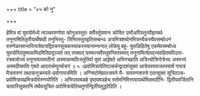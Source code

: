 +++
title = "०५ को नु"

+++

हेमित्र वां युवयोर्मध्ये त्वञ्चवरुणोवा कोनुअस्तुतः सर्वैर्स्तूयमानः कोस्ति उभौअपिस्तुत्यौइत्यर्थः तनूनामितितृतीयार्थेषष्ठी तनुभिस्तु- तिभिरस्तुतइतिसम्बन्धः अत्रमित्रशब्देनमित्रस्यैकस्यैवसम्बोधनं वरुणेळास्वन्तरित्यत्रेवात्रद्विवचनसूचकस्याकरस्यानाम्नानात् लोकेषु बहु- षुसन्निहितेषु एकमेवसम्बोध्य युवयोरिदंयुष्माकमिदमितिप्रयुञ्जते तत् तस्मात् यस्मात्सर्वेस्तुवन्तितस्मात् तनूनामित्येतद्भ्यवहितमपिउत्त- रत्रवायोज्यं तनूनामल्पमतीनां अस्माकम्मतिःस्तुतिर्वा युवां आईषते अभिगच्छाति अत्रिभ्योत्रिगोत्रेभ्यः अस्मभ्यं अस्मदीयमतिः एषते आदरार्थम्पुनर्वचनं ॥ ५ ॥प्रवोमित्रायेतिपञ्चर्चन्द्वादशंसूक्तं आत्रेयस्ययजतस्यार्षं गायत्रं मैत्रावरुणं तथाचानुक्रम्यते-प्रवोगायत्रमिति । अग्निष्टोमेप्रातःसवने मै- त्रावरुणशस्त्रे एतत्सूक्तं सूत्रितञ्च-प्रवोमित्रायप्रमित्रयोर्वरुणयोरिति । अभिप्लवषळहे पृष्ठ्यषडहेच स्तोमनिमित्तावापार्थमिदमादीनि- द्वितीयवर्जितानि चत्वारिसूक्तानि तथैवसूत्रितं-प्रवोमित्रायेतिचतुर्णान्द्वितीयमुद्धरेदिति ।